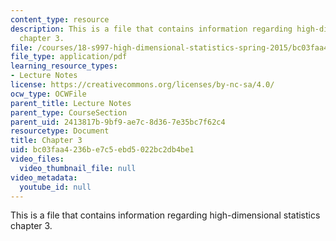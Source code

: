 ```yaml
---
content_type: resource
description: This is a file that contains information regarding high-dimensional statistics
  chapter 3.
file: /courses/18-s997-high-dimensional-statistics-spring-2015/bc03faa4236be7c5ebd5022bc2db4be1_MIT18_S997S15_Chapter3.pdf
file_type: application/pdf
learning_resource_types:
- Lecture Notes
license: https://creativecommons.org/licenses/by-nc-sa/4.0/
ocw_type: OCWFile
parent_title: Lecture Notes
parent_type: CourseSection
parent_uid: 2413817b-9bf9-ae7c-8d36-7e35bc7f62c4
resourcetype: Document
title: Chapter 3
uid: bc03faa4-236b-e7c5-ebd5-022bc2db4be1
video_files:
  video_thumbnail_file: null
video_metadata:
  youtube_id: null
---
```

This is a file that contains information regarding high-dimensional statistics chapter 3.